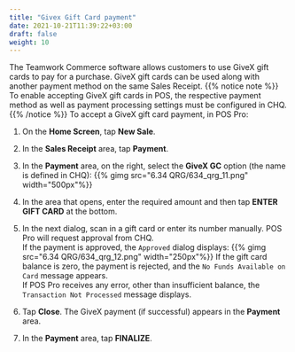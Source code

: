 ```yaml
---
title: "Givex Gift Card payment"
date: 2021-10-21T11:39:22+03:00
draft: false
weight: 10
---
```

The Teamwork Commerce software allows customers to use GiveX gift cards to pay for a purchase. GiveX gift cards can be used along with another payment method on the same Sales Receipt.
{{% notice note %}}
To enable accepting GiveX gift cards in POS, the respective payment method as well as payment processing settings must be configured in CHQ.
{{% /notice %}}
To accept a GiveX gift card payment, in POS Pro:

1. On the **Home Screen**, tap **New Sale**.

2. In the **Sales Receipt** area, tap **Payment**.

3. In the **Payment** area, on the right, select the **GiveX GC** option (the name is defined in CHQ):
{{% gimg src="6.34 QRG/634_qrg_11.png" width="500px"%}} 

4. In the area that opens, enter the required amount and then tap **ENTER GIFT CARD** at the bottom.

5. In the next dialog, scan in a gift card or enter its number manually. POS Pro will request approval from CHQ.  
If the payment is approved, the `Approved` dialog displays:
{{% gimg src="6.34 QRG/634_qrg_12.png" width="250px"%}} 
If the gift card balance is zero, the payment is rejected, and the `No Funds Available on Card` message appears.  
If POS Pro receives any error, other than insufficient balance, the `Transaction Not Processed` message displays.

6. Tap **Close**. The GiveX payment (if successful) appears in the **Payment** area.

7. In the **Payment** area, tap **FINALIZE**. 

